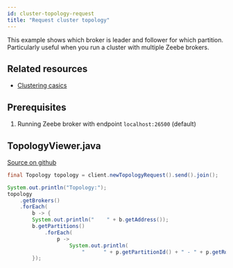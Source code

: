 ```yaml
---
id: cluster-topology-request
title: "Request cluster topology"
---
```


This example shows which broker is leader and follower for which partition. Particularly useful when you run a cluster with multiple Zeebe brokers.

## Related resources

- [Clustering casics](/product-manuals/zeebe/technical-concepts/clustering.md)

## Prerequisites

1. Running Zeebe broker with endpoint `localhost:26500` (default)

## TopologyViewer.java

[Source on github](https://github.com/zeebe-io/zeebe/tree/develop/samples/src/main/java/io/zeebe/example/cluster/TopologyViewer.java)

```java
final Topology topology = client.newTopologyRequest().send().join();

System.out.println("Topology:");
topology
    .getBrokers()
    .forEach(
        b -> {
        System.out.println("    " + b.getAddress());
        b.getPartitions()
            .forEach(
                p ->
                    System.out.println(
                        "      " + p.getPartitionId() + " - " + p.getRole()));
        });
```
